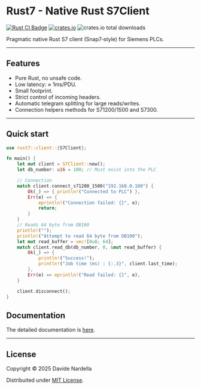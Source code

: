 # Rust7 - Native Rust S7Client

[![Rust CI Badge](https://github.com/davenardella/Rust7/actions/workflows/ci.yml/badge.svg)](https://github.com/davenardella/Rust7/actions/workflows/ci.yml) [![crates.io](https://img.shields.io/crates/v/rust7.svg)](https://crates.io/crates/rust7) ![crates.io total downloads](https://img.shields.io/crates/d/rust7)

Pragmatic native Rust S7 client (Snap7‑style) for Siemens PLCs. 

---

## Features
- Pure Rust, no unsafe code.
- Low latency: ≈ 1ms/PDU.
- Small footprint.
- Strict control of incoming headers.
- Automatic telegram splitting for large reads/writes.
- Connection helpers methods for S71200/1500 and S7300.
---

## Quick start
```rust
use rust7::client::{S7Client};

fn main() {
    let mut client = S7Client::new();
    let db_number: u16 = 100; // Must exist into the PLC

    // Connection
    match client.connect_s71200_1500("192.168.0.100") {
        Ok(_) => { println!("Connected to PLC") },
        Err(e) => {
            eprintln!("Connection failed: {}", e);
            return;
        }
    }
    // Reads 64 byte from DB100
    println!("");
    println!("Attempt to read 64 byte from DB100");
    let mut read_buffer = vec![0u8; 64];
    match client.read_db(db_number, 0, &mut read_buffer) {
        Ok(_) => {          
            println!("Success!");
            println!("Job time (ms) : {:.3}", client.last_time);
        },
        Err(e) => eprintln!("Read failed: {}", e),
    }

    client.disconnect();
}
```

## Documentation
The detailed documentation is <a href="doc/Documentation.md" target="_blank">here</a>.

---

## License
Copyright © 2025 Davide Nardella

Distribuited under <a href="LICENSE" target="_blank">MIT License</a>. 
